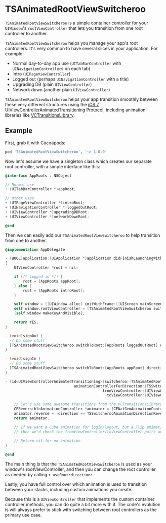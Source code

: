 TSAnimatedRootViewSwitcheroo
===================

`TSAnimatedRootViewSwitcheroo` is a simple container controller for your `UIWindow`'s `rootViewController` that lets you transition from one root controller to another.

`TSAnimatedRootViewSwitcheroo` helps you manage your app's root controllers. It's very common to have several slices in your application. For example:

  - Normal day-to-day app use (`UITabBarController` with `UINavigationController`s on each tab)
  - Intro (`UIPageViewController`)
  - Logged out (perhaps `UINavigationController` with a title)
  - Upgrading DB (plain `UIViewController`)
  - Network down (another plain `UIViewController`)

`TSAnimatedRootViewSwitcheroo` helps your app transition smoothly between these very different structures using the [iOS 7 UIViewControllerAnimatedTransitioning Protocol](https://developer.apple.com/library/ios/documentation/UIKit/Reference/UIViewControllerAnimatedTransitioning_Protocol/Reference/Reference.html#//apple_ref/doc/uid/TP40013387), including animation libraries like [VCTransitionsLibrary](https://github.com/ColinEberhardt/VCTransitionsLibrary/).

## Example

First, grab it with Cocoapods:

```sh
pod 'TSAnimatedRootViewSwitcheroo', '~> 1.0.0'
```

Now let's assume we have a singleton class which creates our separate root controller, with a simple interface like this:

``` objective-c
@interface AppRoots : NSObject

// Normal use
+ (UITabBarController *)appRoot;

// Other uses
+ (UIPageViewController *)introRoot;
+ (UINavigationController *)loggedOutRoot;
+ (UIViewController *)upgradingDBRoot;
+ (UIViewController *)networkDownRoot;

@end
```

Then we can easily add our `TSAnimatedRootViewSwitcheroo` to help transition from one to another.

``` objective-c
@implementation AppDelegate

- (BOOL)application:(UIApplication *)application didFinishLaunchingWithOptions:(NSDictionary *)launchOptions
{
    UIViewController *root = nil;

    if (/* logged in */) {
        root = [AppRoots appRoot];
    } else {
        root = [AppRoots introRoot];
    }

    self.window = [[UIWindow alloc] initWithFrame:[[UIScreen mainScreen] bounds]];
    self.window.rootViewController = [TSAnimatedRootViewSwitcheroo switcherooWithRoot:root andDelegate:self];
    [self.window makeKeyAndVisible];

    return YES;
}

- (void)signOut {
  // Do some stuff
  [TSAnimatedRootViewSwitcheroo switchToRoot:[AppRoots loggedOutRoot] direction:TSSwitcherooAnimationDirectionReverse];
}

- (void)signIn {
  // Do some stuff
  [TSAnimatedRootViewSwitcheroo switchToRoot:[AppRoots appRoot] direction:TSSwitcherooAnimationDirectionForward];
}

- (id<UIViewControllerAnimatedTransitioning>)switcheroo:(TSAnimatedRootViewSwitcheroo *)switcheroo
                               animationControllerForDirection:(TSSwitcherooAnimationDirection)direction
                                            fromViewController:(UIViewController *)fromViewController
                                              toViewController:(UIViewController *)toViewController {

    // Let's use some awesome transitions from the VCTransitionsLibrary
    CEReversibleAnimationController *animator = [CENatGeoAnimationController new];
    animator.reverse = (direction == TSSwitcherooAnimationDirectionReverse);
    return animator;

    // If we want a Cube animation for login/logout, but a Flip animation for UpgradeDB => app
    // then we'd check the fromViewController/toViewController pairs and return the right animation.
    
    // Return nil for no animation.
}

@end
```

The main thing is that the `TSAnimatedRootViewSwitcheroo` is used as your window's rootViewController, and then you can change the root controller as needed by calling `+ useRoot:direction:`.

Lastly, you have full control over which animation is used to transition between your stacks, including custom animations you create.

Because this is a `UIViewController` that implements the custom container controller methods, you can do quite a bit more with it. The code's evolution is will always prefer to stick with switching between root controllers as the primary use case.
